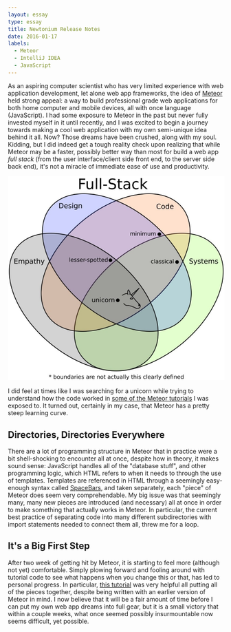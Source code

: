 ```yaml
---
layout: essay
type: essay
title: Newtonium Release Notes
date: 2016-01-17
labels:
  - Meteor
  - IntelliJ IDEA
  - JavaScript
---
```


As an aspiring computer scientist who has very limited experience with web application development, let alone web app frameworks, the idea of [Meteor](https://www.meteor.com/) held strong appeal: a way to build professional grade web applications for both home computer and mobile devices, all with once language (JavaScript).  I had some exposure to Meteor in the past but never fully invested myself in it until recently, and I was excited to begin a journey towards making a cool web application with my own semi-unique idea behind it all.  Now?  Those dreams have been crushed, along with my soul.  Kidding, but I did indeed get a tough reality check upon realizing that while Meteor may be a faster, possibly better way than most for build a web app *full stack* (from the user interface/client side front end, to the server side back end), it's not a miracle of immediate ease of use and productivity.

<img class="ui large right spaced image" src="../images/E48_fullstackVenn.jpg">

I did feel at times like I was searching for a unicorn while trying to understand how the code worked in [some of the  Meteor tutorials](http://courses.ics.hawaii.edu/ics314f16/morea/meteor-1/experience-meteor-blaze-tutorial.html) I was exposed to.  It turned out, certainly in my case, that Meteor has a pretty steep learning curve.

## Directories, Directories Everywhere

There are a lot of programming structure in Meteor that in practice were a bit shell-shocking to encounter all at once, despite how in theory, it makes sound sense: JavaScript handles all of the "database stuff", and other programming logic, which HTML refers to when it needs to through the use of templates.  Templates are referenced in HTML through a seemingly easy-enough syntax called [SpaceBars](http://blazejs.org/guide/spacebars.html), and taken separately, each "piece" of Meteor does seem very comprehendable.  My big issue was that seemingly many, many new pieces are introduced (and necessary) all at once in order to make something that actually works in Meteor.  In particular, the current best practice of separating code into many different subdirectories with import statements needed to connect them all, threw me for a loop.

## It's a Big First Step

After two week of getting hit by Meteor, it is starting to feel more (although not yet) comfortable.  Simply plowing forward and fooling around with tutorial code to see what happens when you change this or that, has led to personal progress.  In particular, [this tutorial](http://meteortips.com/first-meteor-tutorial/) was very helpful all putting all of the pieces together, despite being written with an earlier version of Meteor in mind.  I now believe that it will be a fair amount of time before I can put my own web app dreams into full gear, but it is a small victory that within a couple weeks, what once seemed possibly insurmountable now seems difficult, yet possible. 
